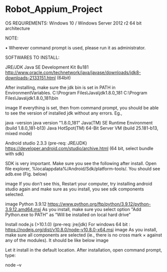 # Robot_Appium_Project

OS REQUIREMENTS: Windows 10 / Windows Server 2012 r2 64 bit architecture

NOTE:

• Wherever command prompt is used, please run it as administrator.

SOFTWARES TO INSTALL:

JRE/JDK Java SE Development Kit 8u181 http://www.oracle.com/technetwork/java/javase/downloads/jdk8-downloads-2133151.html (64bit)

After installing, make sure the jdk bin is set in PATH in EnvironmentVariables. C:\Program Files\Java\jdk1.8.0_181 C:\Program Files\Java\jdk1.8.0_181\bin

image
If everything is set, then from command prompt, you should be able to see the version of installed jdk without any errors. Eg.,

java -version java version "1.8.0_181" Java(TM) SE Runtime Environment (build 1.8.0_181-b13) Java HotSpot(TM) 64-Bit Server VM (build 25.181-b13, mixed mode) 

Android studio 2.3.3 (pre-req: JRE/JDK) https://developer.android.com/studio/archive.html (64 bit, select bundle with sdk)

SDK is very important. Make sure you see the following after install. Open file explorer, %localappdata%/Android/Sdk/platform-tools/. You should see adb.exe (Fig. below)

image
If you don’t see this, Restart your computer, try installing android studio again and make sure as you install, you see sdk components selected.

image
Python 3.9.12 https://www.python.org/ftp/python/3.9.12/python-3.9.12.amd64.msi
As you install, make sure you select option "Add Python.exe to PATH" as “Will be installed on local hard drive”
 

Install node.js (>10.1.0) (pre-req: jre/jdk) For windows 64 bit : https://nodejs.org/dist/v10.8.0/node-v10.8.0-x64.msi
image
As you install, make sure all components are selected (ie., there is no cross mark × against any of the modules). It should be like below image

Let it install in the default location. After installation, open command prompt, type:

node –v
